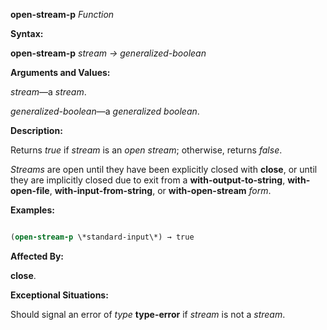 **open-stream-p** *Function* 



**Syntax:** 



**open-stream-p** *stream → generalized-boolean* 



**Arguments and Values:** 



*stream*—a *stream*. 



*generalized-boolean*—a *generalized boolean*. 



**Description:** 



Returns *true* if *stream* is an *open stream*; otherwise, returns *false*. 







 



 



*Streams* are open until they have been explicitly closed with **close**, or until they are implicitly closed due to exit from a **with-output-to-string**, **with-open-file**, **with-input-from-string**, or **with-open-stream** *form*. 



**Examples:**
```lisp

(open-stream-p \*standard-input\*) → true 

```
**Affected By:** 



**close**. 



**Exceptional Situations:** 



Should signal an error of *type* **type-error** if *stream* is not a *stream*. 




